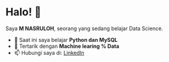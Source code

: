 # Halo! 👋
Saya **M NASRULOH**, seorang yang sedang belajar Data Science.  
- 🌱 Saat ini saya belajar **Python dan MySQL**  
- 🚀 Tertarik dengan **Machine learing % Data**  
- 📫 Hubungi saya di: [LinkedIn](https://www.linkedin.com/in/m-nasruloh-3a460a260/)  
